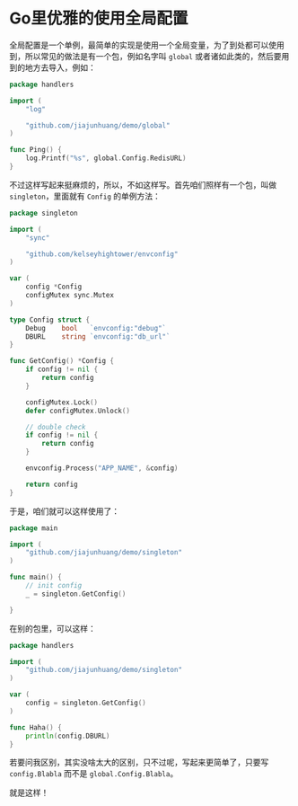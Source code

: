 # Go里优雅的使用全局配置

全局配置是一个单例，最简单的实现是使用一个全局变量，为了到处都可以使用到，所以常见的做法是有一个包，例如名字叫 `global`
或者诸如此类的，然后要用到的地方去导入，例如：

```go
package handlers

import (
    "log"

    "github.com/jiajunhuang/demo/global"
)

func Ping() {
    log.Printf("%s", global.Config.RedisURL)
}
```

不过这样写起来挺麻烦的，所以，不如这样写。首先咱们照样有一个包，叫做 `singleton`，里面就有 `Config` 的单例方法：

```go
package singleton

import (
	"sync"

	"github.com/kelseyhightower/envconfig"
)

var (
    config *Config
	configMutex sync.Mutex
)

type Config struct {
	Debug    bool   `envconfig:"debug"`
	DBURL    string `envconfig:"db_url"`
}

func GetConfig() *Config {
	if config != nil {
		return config
	}

	configMutex.Lock()
	defer configMutex.Unlock()

	// double check
	if config != nil {
		return config
	}

	envconfig.Process("APP_NAME", &config)

	return config
}
```

于是，咱们就可以这样使用了：

```go
package main

import (
    "github.com/jiajunhuang/demo/singleton"
)

func main() {
    // init config
	_ = singleton.GetConfig()

}
```

在别的包里，可以这样：

```go
package handlers

import (
    "github.com/jiajunhuang/demo/singleton"
)

var (
	config = singleton.GetConfig()
)

func Haha() {
    println(config.DBURL)
}
```

若要问我区别，其实没啥太大的区别，只不过呢，写起来更简单了，只要写 `config.Blabla` 而不是 `global.Config.Blabla`。

就是这样！
